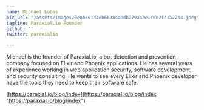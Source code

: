 ```yaml
---
name: Michael Lubas
pic_url: "/assets/images/0e8b561d4eb6b384d0db279a4ee1c6e2fc1a22a4.jpeg"
tagline: Paraxial.io Founder
github: ''
twitter: paraxialio

---
```

Michael is the founder of Paraxial.io, a bot detection and prevention company focused on Elixir and Phoenix applications. He has several years of experience working in web application security, software development, and security consulting. He wants to see every Elixir and Phoenix developer have the tools they need to keep their software safe.

[https://paraxial.io/blog/index](https://paraxial.io/blog/index "https://paraxial.io/blog/index")